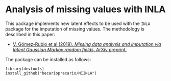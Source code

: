 # Analysis of missing values with INLA

This package implements new latent effects to be used with
the `INLA` package for the imputation of missing values. The methodology
is described in this paper:

* [V. Gómez-Rubio et al (2019). *Missing data analysis and imputation via latent Gaussian Markov random fields*. ArXiv preprint.](https://arxiv.org/abs/1912.10981)

The package can be installed as follows:

```
library(devtools)
install_github("becarioprecario/MIINLA")
```




